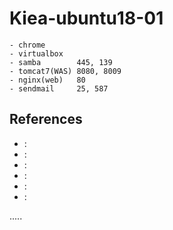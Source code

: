 Kiea-ubuntu18-01
================
```
- chrome
- virtualbox
- samba        445, 139
- tomcat7(WAS) 8080, 8009
- nginx(web)   80
- sendmail     25, 587

```


References
----------
- []( ""):
- []( ""):
- []( ""):
- []( ""):
- []( ""):
- []( ""):


.....


